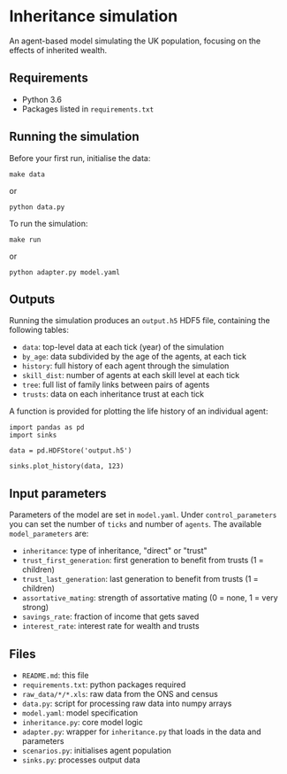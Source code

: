 # Inheritance simulation

An agent-based model simulating the UK population, focusing on the effects of inherited wealth.

## Requirements

* Python 3.6
* Packages listed in `requirements.txt`

## Running the simulation

Before your first run, initialise the data:

```
make data
```

or 

```
python data.py
```

To run the simulation:

```
make run
```

or 

```
python adapter.py model.yaml
```

## Outputs

Running the simulation produces an `output.h5` HDF5 file, containing the following tables:

* `data`: top-level data at each tick (year) of the simulation
* `by_age`: data subdivided by the age of the agents, at each tick
* `history`: full history of each agent through the simulation
* `skill_dist`: number of agents at each skill level at each tick
* `tree`: full list of family links between pairs of agents
* `trusts`: data on each inheritance trust at each tick

A function is provided for plotting the life history of an individual agent:

```
import pandas as pd
import sinks

data = pd.HDFStore('output.h5')

sinks.plot_history(data, 123)
```

## Input parameters

Parameters of the model are set in `model.yaml`. Under `control_parameters` you can set the number of `ticks` and number of `agents`. The available `model_parameters` are:

* `inheritance`: type of inheritance, "direct" or "trust"
* `trust_first_generation`: first generation to benefit from trusts (1 = children)
* `trust_last_generation`: last generation to benefit from trusts (1 = children)
* `assortative_mating`: strength of assortative mating (0 = none, 1 = very strong)
* `savings_rate`: fraction of income that gets saved
* `interest_rate`: interest rate for wealth and trusts

## Files

* `README.md`: this file
* `requirements.txt`: python packages required
* `raw_data/*/*.xls`: raw data from the ONS and census
* `data.py`: script for processing raw data into numpy arrays
* `model.yaml`: model specification
* `inheritance.py`: core model logic
* `adapter.py`: wrapper for `inheritance.py` that loads in the data and parameters
* `scenarios.py`: initialises agent population
* `sinks.py`: processes output data
